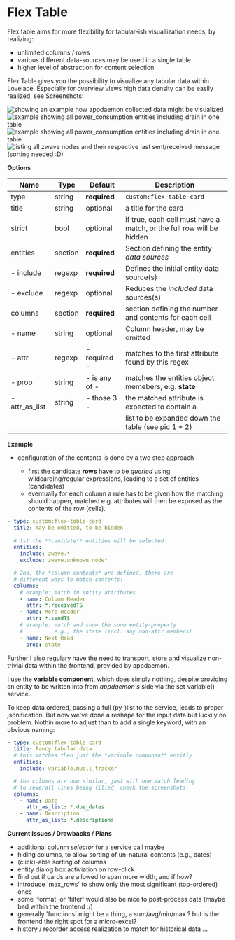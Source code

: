 # Flex Table

Flex table aims for more flexibility for tabular-ish visuallization
needs, by realizing:

- unlimited columns / rows 
- various different data-sources may be used in a single table
- higher level of abstraction for content selection

Flex Table gives you the possibility to visualize any tabular data
within Lovelace. Especially for overview views high data density
can be easily realized, see Screenshots:

![showing an example how appdaemon collected data might be visualized](https://github.com/daringer/image_dump/raw/master/todos_and_garbage_collection.png.small.png)
![example showing **all** *power_consumption* entities including drain in one table](https://github.com/daringer/image_dump/raw/master/id_drain_power.png.small.png)
![example showing **all** *power_consumption* entities including drain in one table](https://github.com/daringer/image_dump/raw/master/id_drain_power.png.small.png)
![listing all zwave nodes and their respective last sent/received message (sorting needed :D)](https://github.com/daringer/image_dump/raw/master/zwave_last_msg_fromto.png.small.png )

**Options**

| Name           | Type    | Default       | Description
| ----           | ----    | -------       | -----------
| type           | string  | **required**  | `custom:flex-table-card`
| title          | string  | optional      | a title for the card
| strict         | bool    | optional      | if true, each cell must have a match, or the full row will be hidden
| entities       | section | **required**  | Section defining the entity *data sources*
| - include      | regexp  | **required**  | Defines the initial entity data source(s)
| - exclude      | regexp  |   optional    | Reduces the *included* data sources(s) 
| columns        | section | **required**  | section defining the number and contents for each cell
| - name         | string  |   optional    | Column header, may be omitted
| - attr         | regexp  | - required  - | matches to the first attribute found by this regex
| - prop         | string  | - is any of - | matches the entities object memebers, e.g. **state**
| - attr_as_list | string  | - those 3   - | the matched attribute is expected to contain a 
|                |         |               | list to be expanded down the table (see pic 1 + 2)

**Example**

- configuration of the contents is done by a two step approach
 
  - first the candidate **rows** have to be *queried* using 
	  wildcarding/regular expressions, leading to a set of 
		entities (candidates)
  - eventually for each column a rule has to be given how the
	  matching should happen, matched e.g. attributes will then 
		be exposed as the contents of the row (cells).

```yaml
- type: custom:flex-table-card 
  title: may be omitted, to be hidden
	
  # 1st the **canidate** entities will be selected
  entities:
    include: zwave.*
    exclude: zwave.unknown_node*

  # 2nd, the *column contents* are defined, there are
  # different ways to match contents:
  columns:
    # example: match in entity attributes
    - name: Column Header
      attr: *.receivedTS
    - name: More Header
      attr: *.sendTS
    # example: match and show the sone entity-property 
    #          e.g., the state (incl. any non-attr members)
    - name: Next Head
      prop: state
```

Further I also regulary have the need to 
transport, store and visualize non-trivial data
within the frontend, provided by appdaemon.

I use the **variable component**, which does 
simply nothing, despite providing an entity to be written
into from *appdaemon's* side via the set_variable() service.

To keep data ordered, passing a full (py-)list to the
service, leads to proper jsonification. But now we've done 
a reshape for the input data but luckily no problem. Nothin
more to adjust than to add a single keyword, with an obvious
naming:

```yaml
- type: custom:flex-table-card 
  title: Fancy tabular data
  # this matches then just the *variable component* entitiy
  entities:
    include: variable.muell_tracker

  # the columns are now similar, just with one match leading
  # to severall lines being filled, check the screenshots:
  columns:
    - name: Date
      attr_as_list: *.due_dates
    - name: Description
      attr_as_list: *.descriptions
```

**Current Issues / Drawbacks / Plans**

* additional colunm *selector* for a service call maybe
* hiding columns, to allow sorting of un-natural contents (e.g., dates)
* (click)-able sorting of columns 
* entity dialog box activiation on row-click
* find out if cards are allowed to span more width, and if how?
* introduce 'max_rows' to show only the most significant (top-ordered) ones
* some 'format' or 'filter' would also be nice to post-process data 
  (maybe bad within the frontend :/)
* generally 'functions' might be a thing, a sum/avg/min/max ? but is the
  frontend the right spot for a micro-excel?
* history / recorder access realization to match for historical data ...
